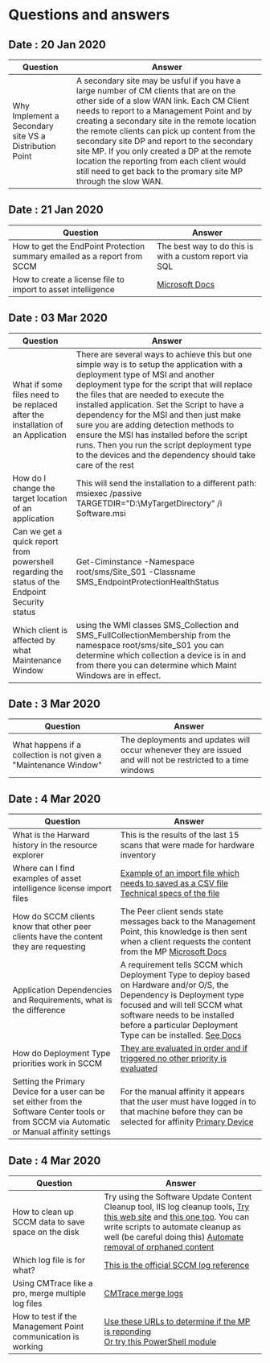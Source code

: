 # Questions and answers

## Date : 20 Jan 2020

Question  | Answer
---|---
Why Implement a Secondary site VS a Distribution Point | A secondary site may be usful if you have a large number of CM clients that are on the other side of a slow WAN link. Each CM Client needs to report to a Management Point and by creating a secondary site in the remote location the remote clients can pick up content from the secondary site DP and report to the secondary site MP. If you only created a DP at the remote location the reporting from each client would still need to get back to the promary site MP through the slow WAN. 

## Date : 21 Jan 2020

Question  | Answer
---|---
How to get the EndPoint Protection summary emailed as a report from SCCM | The best way to do this is with a custom report via SQL
How to create a license file to import to asset intelligence | [Microsoft Docs](https://docs.microsoft.com/en-us/configmgr/core/clients/manage/asset-intelligence/configuring-asset-intelligence) 

## Date : 03 Mar 2020

Question  | Answer
---|---
What if some files need to be replaced after the installation of an Application | There are several ways to achieve this but one simple way is to setup the application with a deployment type of MSI and another deployment type for the script that will replace the files that are needed to execute the installed application. Set the Script to have a dependency for the MSI and then just make sure you are adding detection methods to ensure the MSI has installed before the script runs. Then you run the script deployment type to the devices and the dependency should take care of the rest
How do I change the target location of an application | This will send the installation to a different path: msiexec /passive TARGETDIR="D:\MyTargetDirectory" /i Software.msi
Can we get a quick report from powershell regarding the status of the Endpoint Security status | Get-Ciminstance -Namespace root/sms/Site_S01 -Classname SMS_EndpointProtectionHealthStatus
Which client is affected by what Maintenance Window | using the WMI classes SMS_Collection and SMS_FullCollectionMembership from the namespace root/sms/site_S01 you can determine which collection a device is in and from there you can determine which Maint Windows are in effect. 
## Date : 3 Mar 2020

Question  | Answer
---|---
What happens if a collection is not given a "Maintenance Window" | The deployments and updates will occur whenever they are issued and will not be restricted to a time windows
## Date : 4 Mar 2020

Question  | Answer
---|---
What is the Harward history in the resource explorer | This is the results of the last 15 scans that were made for hardware inventory
Where can I find examples of asset intelligence license import files | [Example of an import file which needs to saved as a CSV file](https://docs.microsoft.com/en-us/configmgr/core/clients/manage/asset-intelligence/example-asset-intelligence-general-license-import)<br> [Technical specs of the file](https://docs.microsoft.com/en-us/configmgr/core/clients/manage/asset-intelligence/configuring-asset-intelligence)
How do SCCM clients know that other peer clients have the content they are requesting | The Peer client sends state messages back to the Management Point, this knowledge is then sent when a client requests the content from the MP [Microsoft Docs](https://docs.microsoft.com/en-us/configmgr/core/plan-design/hierarchy/client-peer-cache)
Application Dependencies and Requirements, what is the difference | A requirement tells SCCM which Deployment Type to deploy based on Hardware and/or O/S, the Dependency is Deployment type focused and will tell SCCM what software needs to be installed before a particular Deployment Type can be installed. [See Docs](https://docs.microsoft.com/en-us/configmgr/apps/understand/introduction-to-application-management) 
How do Deployment Type priorities work in SCCM | [They are evaluated in order and if triggered no other priority is evaluated](https://docs.microsoft.com/en-us/previous-versions/system-center/system-center-2012-R2/gg682031(v=technet.10)?redirectedfrom=MSDN)
Setting the Primary Device for a user can be set either from the Software Center tools or from SCCM via Automatic or Manual affinity settings | For the manual affinity it appears that the user must have logged in to that machine before they can be selected for affinity [Primary Device](https://docs.microsoft.com/en-us/configmgr/apps/deploy-use/link-users-and-devices-with-user-device-affinity)
## Date : 4 Mar 2020

Question  | Answer
---|---
How to clean up SCCM data to save space on the disk | Try using the Software Update Content Cleanup tool, IIS log cleanup tools, [Try this web site](http://eskonr.com/2016/08/sccm-configmgr-how-to-clean-ccmcache-content-older-than-x-days-using-compliance-settings/) and [this one too](https://www.systemcenterdudes.com/how-to-use-sccm-content-library-cleanup-tool/). You can write scripts to automate cleanup as well (be careful doing this) [Automate removal of orphaned content](https://www.scconfigmgr.com/2017/05/16/automating-content-library-content-clean-up/)
Which log file is for what? | [This is the official SCCM log reference](https://docs.microsoft.com/en-us/configmgr/core/plan-design/hierarchy/log-files)
Using CMTrace like a pro, merge multiple log files | [CMTrace merge logs](https://systoolbox.com/use-sccm-cmtrace-like-a-pro/15/)
How to test if the Management Point communication is working | [Use these URLs to determine if the MP is reponding](https://www.enhansoft.com/how-to-test-your-mp-to-confirm-if-it-is-healthy/)<br> [Or try this PowerShell module](https://github.com/brentd09/MSCourseScripts/blob/master/SCCM/SCCMTroubleshootTools.psm1) 
